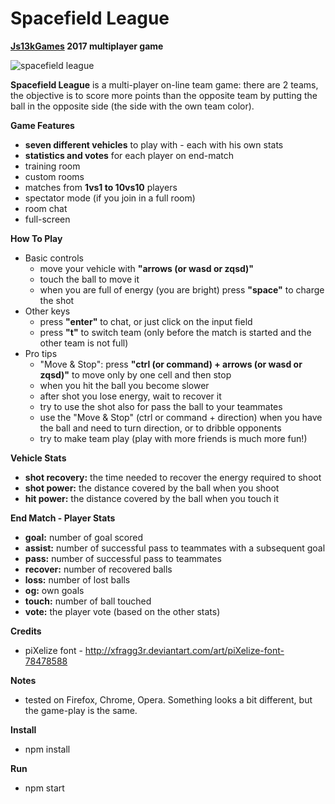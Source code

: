 # Spacefield League

**[Js13kGames](http://js13kgames.com/entries/spacefield-league) 2017 multiplayer game**

![spacefield league](https://raw.githubusercontent.com/salvan13/spacefield-league/master/screenshot/400x250.png)

**Spacefield League** is a multi-player on-line team game: there are 2 teams, the objective is to score more points than the opposite team by putting the ball in the opposite side (the side with the own team color).

**Game Features**

- **seven different vehicles** to play with - each with his own stats
- **statistics and votes** for each player on end-match
- training room
- custom rooms
- matches from **1vs1 to 10vs10** players
- spectator mode (if you join in a full room)
- room chat
- full-screen

**How To Play**

- Basic controls
  - move your vehicle with **"arrows (or wasd or zqsd)"**
  - touch the ball to move it
  - when you are full of energy (you are bright) press **"space"** to charge the shot
- Other keys
  - press **"enter"** to chat, or just click on the input field
  - press **"t"** to switch team (only before the match is started and the other team is not full)
- Pro tips
  - "Move & Stop": press **"ctrl (or command) + arrows (or wasd or zqsd)"** to move only by one cell and then stop
  - when you hit the ball you become slower
  - after shot you lose energy, wait to recover it
  - try to use the shot also for pass the ball to your teammates
  - use the "Move & Stop" (ctrl or command + direction) when you have the ball and need to turn direction, or to dribble opponents
  - try to make team play (play with more friends is much more fun!)

**Vehicle Stats**

- **shot recovery:** the time needed to recover the energy required to shoot
- **shot power:** the distance covered by the ball when you shoot
- **hit power:** the distance covered by the ball when you touch it

**End Match - Player Stats**

- **goal:** number of goal scored
- **assist:** number of successful pass to teammates with a subsequent goal
- **pass:** number of successful pass to teammates
- **recover:** number of recovered balls
- **loss:** number of lost balls
- **og:** own goals
- **touch:** number of ball touched
- **vote:** the player vote (based on the other stats)

**Credits**

- piXelize font - http://xfragg3r.deviantart.com/art/piXelize-font-78478588

**Notes**

- tested on Firefox, Chrome, Opera. Something looks a bit different, but the game-play is the same.

**Install**

- npm install

**Run**

- npm start
